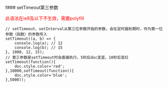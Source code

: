 f### setTimeout第三参数

<font color='red'>此语法在ie9及以下不生效，需要polyfill</font>
```
// setTimeout、setInterval从第三位参数开始的参数，会在定时器到期时，作为第一位参数（函数）的参数传入
setTimeout((a, b) => {
    console.log(a); // 12
    console.log(b); // 15
}, 1000, 12, 15);
// 第三参数是setTimeout时会直接执行，5秒后doc变蓝，10秒后变红
setTimeout(function(){
    doc.style.color='red';
},10000,setTimeout(function(){
    doc.style.color='blue';
},5000));
```

